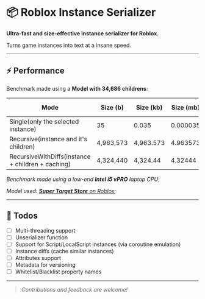 # 📦 Roblox Instance Serializer

**Ultra-fast and size-effective instance serializer for Roblox.**

Turns game instances into text at a insane speed.

---

## ⚡ Performance

Benchmark made using a **Model with 34,686 childrens**:

| Mode               | Size (b) | Size (kb) | Size (mb) | Time (secs)           |
|--------------------|----------|-----------|-----------|-----------------------|
| Single(only the selected instance)             | 35       | 0.035     | 0.000035  | 0.0000268             |
| Recursive(instance and it's children)          | 4,963,573| 4,963.573 | 4.963573  | 0.1320675             |
| RecursiveWithDiffs(instance + children + caching) | 4,324,440| 4,324.44  | 4.32444   | 0.2742459             |

_Benchmark made using a low-end **Intel i5 vPRO** laptop CPU_;

_Model used: [**Super Target Store** on Roblox](https://create.roblox.com/store/asset/6700116748/Super-Target-Store);_


---

## 📝 Todos

- [ ] Multi-threading support
- [ ] Unserializer function
- [ ] Support for Script/LocalScript instances (via coroutine emulation)
- [ ] Instance diffs (cache similar instances)
- [ ] Attributes support
- [ ] Metadata for versioning
- [ ] Whitelist/Blacklist property names

---

> _Contributions and feedback are welcome!_
